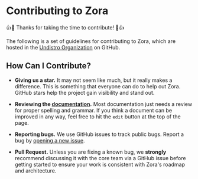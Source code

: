 # Contributing to Zora

:+1::tada: Thanks for taking the time to contribute! :tada::+1:

The following is a set of guidelines for contributing to Zora, 
which are hosted in the [Undistro Organization](https://github.com/undistro) on GitHub. 

## How Can I Contribute?

- **Giving us a star.** It may not seem like much, but it really makes a
  difference. This is something that everyone can do to help out Zora.
  GitHub stars help the project gain visibility and stand out.

- **Reviewing the [documentation](https://zora-docs.undistro.io/).** 
  Most documentation just needs a review for proper spelling and grammar. 
  If you think a document can be improved in any way, 
  feel free to hit the `edit` button at the top of the page.

- **Reporting bugs.** We use GitHub issues to track public bugs. 
  Report a bug by [opening a new issue](https://github.com/undistro/zora/issues/new/choose).
  
- **Pull Request.** Unless you are fixing a known bug, we **strongly** 
  recommend discussing it with the core team via a GitHub issue before 
  getting started to ensure your work is consistent with Zora's roadmap and architecture.

